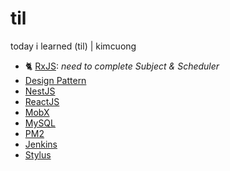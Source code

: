 # til

today i learned (til) | kimcuong

- 🐈 [RxJS](./rxjs): *need to complete Subject & Scheduler*
- [Design Pattern](./design-pattern)
- [NestJS](./nestjs)
- [ReactJS](./reactjs)
- [MobX](./mobx)
- [MySQL](./mysql)
- [PM2](./pm2)
- [Jenkins](./jenkins)
- [Stylus](./stylus)
